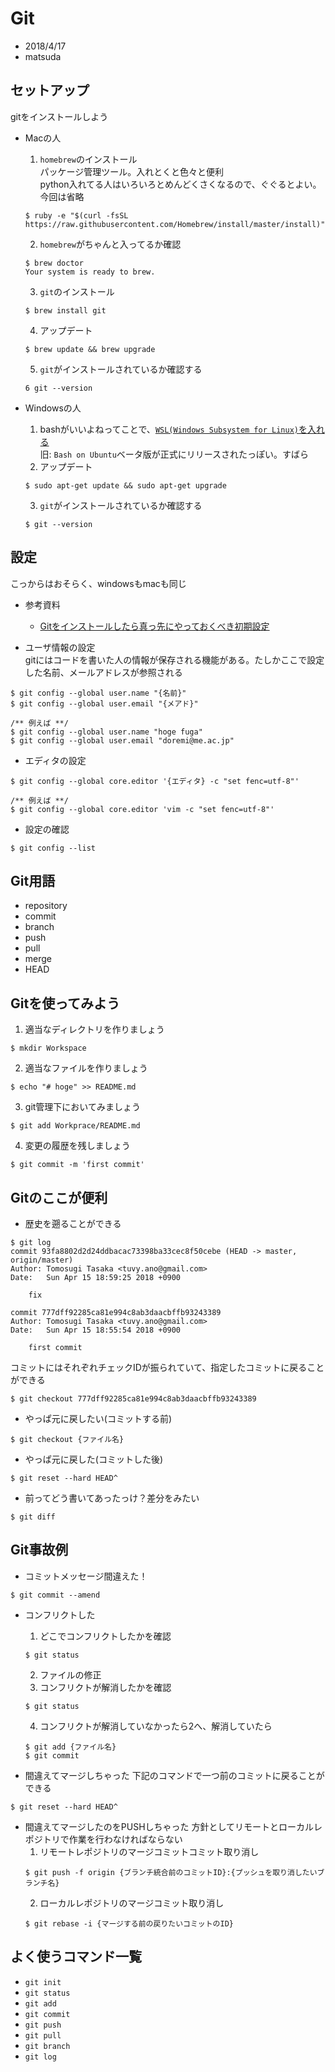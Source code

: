 # Git
- 2018/4/17
- matsuda
## セットアップ
gitをインストールしよう
- Macの人
    1. ``homebrew``のインストール  
    パッケージ管理ツール。入れとくと色々と便利  
    python入れてる人はいろいろとめんどくさくなるので、ぐぐるとよい。今回は省略
    ```
    $ ruby -e "$(curl -fsSL https://raw.githubusercontent.com/Homebrew/install/master/install)"
    ```
    2. ``homebrew``がちゃんと入ってるか確認
    ```
    $ brew doctor
    Your system is ready to brew.
    ```
    3. ``git``のインストール
    ```
    $ brew install git
    ```
    4. アップデート
    ```
    $ brew update && brew upgrade
    ```
    5. ``git``がインストールされているか確認する
    ```
    6 git --version
    ```

- Windowsの人
    1. bashがいいよねってことで、[``WSL(Windows Subsystem for Linux)``を入れる](http://www.atmarkit.co.jp/ait/articles/1608/08/news039.html)  
    旧: ``Bash on Ubuntu``ベータ版が正式にリリースされたっぽい。すばら
    2. アップデート
    ```
    $ sudo apt-get update && sudo apt-get upgrade
    ```
    3. ``git``がインストールされているか確認する
    ```
    $ git --version
    ```

## 設定
こっからはおそらく、windowsもmacも同じ
- 参考資料
    - [Gitをインストールしたら真っ先にやっておくべき初期設定](https://qiita.com/wnoguchi/items/f7358a227dfe2640cce3)

- ユーザ情報の設定  
gitにはコードを書いた人の情報が保存される機能がある。たしかここで設定した名前、メールアドレスが参照される
```
$ git config --global user.name "{名前}"
$ git config --global user.email "{メアド}"

/** 例えば **/
$ git config --global user.name "hoge fuga"
$ git config --global user.email "doremi@me.ac.jp"
```

- エディタの設定
```
$ git config --global core.editor '{エディタ} -c "set fenc=utf-8"'

/** 例えば **/
$ git config --global core.editor 'vim -c "set fenc=utf-8"'
```

- 設定の確認
```
$ git config --list
```

## Git用語
- repository
- commit
- branch
- push
- pull
- merge
- HEAD

## Gitを使ってみよう
1. 適当なディレクトリを作りましょう
```
$ mkdir Workspace
```
2. 適当なファイルを作りましょう
```
$ echo "# hoge" >> README.md
```
3. git管理下においてみましょう
```
$ git add Workprace/README.md
```
4. 変更の履歴を残しましょう
```
$ git commit -m 'first commit'
```

## Gitのここが便利
- 歴史を遡ることができる
```
$ git log
commit 93fa8802d2d24ddbacac73398ba33cec8f50cebe (HEAD -> master, origin/master)
Author: Tomosugi Tasaka <tuvy.ano@gmail.com>
Date:   Sun Apr 15 18:59:25 2018 +0900

    fix

commit 777dff92285ca81e994c8ab3daacbffb93243389
Author: Tomosugi Tasaka <tuvy.ano@gmail.com>
Date:   Sun Apr 15 18:55:54 2018 +0900

    first commit
```
コミットにはそれぞれチェックIDが振られていて、指定したコミットに戻ることができる
```
$ git checkout 777dff92285ca81e994c8ab3daacbffb93243389
```

- やっぱ元に戻したい(コミットする前)
```
$ git checkout {ファイル名}
```

- やっぱ元に戻した(コミットした後)
```
$ git reset --hard HEAD^
```

- 前ってどう書いてあったっけ？差分をみたい
```
$ git diff
```

## Git事故例
- コミットメッセージ間違えた！
```
$ git commit --amend
```

- コンフリクトした
    1. どこでコンフリクトしたかを確認
    ```
    $ git status
    ```
    2. ファイルの修正
    3. コンフリクトが解消したかを確認
    ```
    $ git status
    ```
    4. コンフリクトが解消していなかったら2へ、解消していたら
    ```
    $ git add {ファイル名}
    $ git commit
    ```

- 間違えてマージしちゃった
下記のコマンドで一つ前のコミットに戻ることができる
```
$ git reset --hard HEAD^
```

- 間違えてマージしたのをPUSHしちゃった
方針としてリモートとローカルレポジトリで作業を行わなければならない
    1. リモートレポジトリのマージコミットコミット取り消し
    ```
    $ git push -f origin {ブランチ統合前のコミットID}:{プッシュを取り消したいブランチ名}
    ```
    2. ローカルレポジトリのマージコミット取り消し
    ```
    $ git rebase -i {マージする前の戻りたいコミットのID}
    ```

## よく使うコマンド一覧
- ``git init``
- ``git status``
- ``git add``
- ``git commit``
- ``git push``
- ``git pull``
- ``git branch``
- ``git log``
